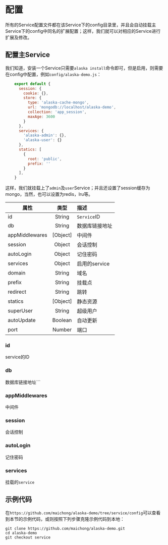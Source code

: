 # 配置

所有的Service配置文件都在该Service下的config目录里，并且会自动挂载主Service下的config中同名的扩展配置；这样，我们就可以对相应的Service进行扩展及修改。

## 配置主Service

我们知道，安装一个Service只需要`alaska install`命令即可，但是启用，则需要在config中配置，例如`config/alaska-demo.js`：
```js
	export default {
	  session: {
	    cookie: {},
	    store: {
	      type: 'alaska-cache-mongo',
	      url: 'mongodb://localhost/alaska-demo',
	      collection: 'app_session',
	      maxAge: 3600
	    }
	  },
	  services: {
	    'alaska-admin': {},
	    'alaska-user': {}
	  },
	  statics: [
	    {
	      root: 'public',
	      prefix: ''
	    }
	  ],
	}
```
这样，我们就挂载上了`admin`及`user`Service；并且还设置了session缓存为mongo，当然，也可以设置为redis，lru等。

| 属性 | 类型 | 描述 |
| -------------- | :--------: | :-------------|
| id             | String | `Service`ID |
| db             | String | 数据库链接地址      |
| appMiddlewares | [Object] | 中间件      |
| session        | Object | 会话控制      |
| autoLogin      | Object | 记住密码      |
| services       | Object | 启用的service|
| domain         | String | 域名      |
| prefix         | String | 挂载点      |
| redirect       | String | 跳转      |
| statics        | [Object] | 静态资源      |
| superUser      | String | 超级用户      |
| autoUpdate     | Boolean | 自动更新      |
| port           | Number | 端口      |

### id
service的ID

### db
数据库链接地址```

### appMiddlewares
中间件

### session
会话控制

### autoLogin
记住密码

### services
挂载的`service`

## 示例代码

在`https://github.com/maichong/alaska-demo/tree/service/config`可以查看到本节的示例代码，或则按照下列步骤克隆示例代码到本地：

	git clone https://github.com/maichong/alaska-demo.git
	cd alaska-demo
	git checkout service